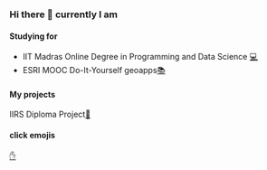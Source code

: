 ### Hi there 👋 currently I am

<!--
**NomitRwt/NomitRwt** is a ✨ _special_ ✨ repository because its `README.md` (this file) appears on your GitHub profile.

Here are some ideas to get you started:

- 🔭 I’m currently working on ...
- 🌱 I’m currently learning ...
- 👯 I’m looking to collaborate on ...
- 🤔 I’m looking for help with ...
- 💬 Ask me about ...
- 📫 How to reach me: ...
- 😄 Pronouns: ...
- ⚡ Fun fact: ...
-->

#### Studying for
- IIT Madras Online Degree in Programming and Data Science [:computer:](https://onlinedegree.iitm.ac.in/)
- ESRI MOOC Do-It-Yourself geoapps[:books:](https://www.esri.com/training/catalog/57660ed7bb54adb30c9454a3/do-it-yourself-geo-apps/)
#### My projects
IIRS Diploma Project[:eyes:](https://github.com/NomitRwt/DiplomaProject)
#### click emojis
[:raised_hand:](https://gist.github.com/rxaviers/7360908)
